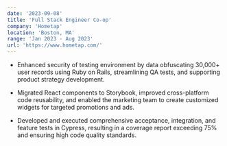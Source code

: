 ```yaml
---
date: '2023-09-08'
title: 'Full Stack Engineer Co-op'
company: 'Hometap'
location: 'Boston, MA'
range: 'Jan 2023 - Aug 2023'
url: 'https://www.hometap.com/'
---
```


- Enhanced security of testing environment by data obfuscating 30,000+ user records using Ruby on Rails, streamlining QA tests, and supporting product strategy development.

- Migrated React components to Storybook, improved cross-platform code reusability, and enabled the marketing team to create customized widgets for targeted promotions and ads.

- Developed and executed comprehensive acceptance, integration, and feature tests in Cypress, resulting in a coverage report exceeding 75% and ensuring high code quality standards.

